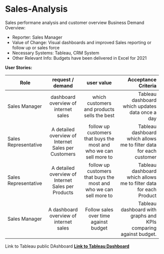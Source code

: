 # Sales-Analysis
Sales performane analysis and customer overview
Business Demand Overview:
-	Reporter: Sales Manager
-	Value of Change: Visual dashboards and improved Sales reporting or follow up or sales force
-	Necessary Systems: Tableau, CRM System
-	Other Relevant Info: Budgets have been delivered in Excel for 2021
  
**User Stories:** 


| Role       |  request / demand | user value | Acceptance Criteria  |
| ------------- |:-------------:| :-----:| -----:|
| Sales Manager | dashboard overview of internet sales | which customers and products sells the best | Tableau dashboard which updates data once a day |
| Sales Representative   | 	A detailed overview of Internet Sales per Customers     |   follow up customers that buys the most and who we can sell more to |Tableau dashboard which allows me to filter data for each customer|
| Sales Representative | A detailed overview of Internet Sales per Products  | follow up customers that buys the most and who we can sell more to | Tableau dashboard which allows me to filter data for each Product| 
|	Sales Manager|	A dashboard overview of internet sales|	Follow sales over time against budget	| Tableau dashboard with graphs and KPIs comparing against budget.|

Link to Tableau public DAshboard **[Link to Tableau Dashboard](https://public.tableau.com/views/SalesKPIDashboard_17004987968330/SalesOverview?:language=en-US&publish=yes&:display_count=n&:origin=viz_share_link)**





